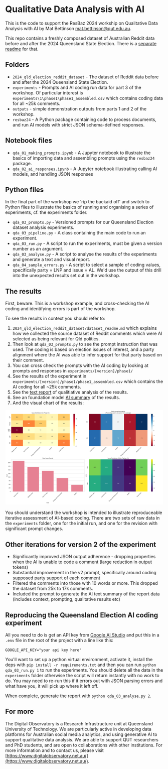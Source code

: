 # Qualitative Data Analysis with AI

This is the code to support the ResBaz 2024 workship on Qualitative Data Analysis with AI by Mat Bettinson <mat.bettinson@qut.edu.au>.

This repo contains a freshly composed dataset of Australian Reddit data before and after the 2024 Queensland State Election. There is a [separate readme](2024_qld_election_reddit_dataset/dataset_readme.md) for that.

## Folders

- `2024_qld_election_reddit_dataset` - The dataset of Reddit data before and after the 2024 Queensland State Election.
- `experiments` - Prompts and AI coding run data for part 3 of the workshop. Of particular interest is `experiments\1\phase1\phase1_assembled.csv` which contains coding data for all ~25k comments.
- `outputs` - simple demonstration outputs from parts 1 and 2 of the workshop.
- `resbaz24` - A Python package containing code to process documents, and run AI models with strict JSON schema-defined responses.

## Notebook files

- `qda_01_making_prompts.ipynb` - A Jupyter notebook to illustrate the basics of importing data and assembling prompts using the `resbaz24` package.
- `qda_02_ai_responses.ipynb` - A Jupyter notebook illustrating calling AI models, and handling JSON responses

## Python files

In the final part of the workshop we 'rip the backaid off' and switch to Python files to illustrate the basics of running and organising a series of experiments, cf. the experiments folder.

- `qda_03_prompts.py` - Versioned prompts for our Queensland Election dataset analysis experiments.
- `qda_03_pipeline.py` - A class containing the main code to run an experiment.
- `qda_03_run.py` - A script to run the experiments, must be given a version number as an argument.
- `qda_03_analyse.py` - A script to analyse the results of the experiments and generate a text and visual report.
- `qda_04_sample_errors.py` - A script to select a sample of coding values, specifically party = LNP and issue = AL. We'd use the output of this drill into the unexpected results set out in the workshop.

## The results

First, beware. This is a workshop example, and cross-checking the AI coding and identifying errors is part of the workshop.

To see the results in context you should refer to:

1. `2024_qld_election_reddit_dataset/dataset_readme.md` which explains how we collected the source dataset of Reddit comments which were AI selected as being relevant for Qld politics.
2. Then look at `qda_03_prompts.py` to see the prompt instruction that was used. The coding is based on election issues of interest, and a party alignment where the AI was able to infer support for that party based on their comment.
3. You can cross check the prompts with the AI coding by looking at prompts and responses in `experiments/[version]/phase1/`
4. See the results of the experiment in `experiments/[version]/phase1/phase1_assembled.csv` which contains the AI coding for all ~25k comments.
5. See the [text report](analysis_report.txt) of qualitiative analysis of the results.
6. See an foundation model [AI summary](summary_report_claude_sonnet.txt) of the results.
7. And the visual chart of the results:

![Visual report](analysis_results.png) 

You should understand the workshop is intended to illustrate reproduceable iterative assessment of AI-based coding. There are two sets of raw data in the `experiments` folder, one for the initial run, and one for the revision with significant prompt changes. 

## Other iterations for version 2 of the experiment

- Significantly improved JSON output adherence - dropping properties when the AI is unable to code a comment (large reduction in output tokens)
- Substantial improvement in the v2 prompt, specifically around coding supposed party support of each comment
- Filtered the comments into those with 10 words or more. This dropped the dataset from 25k to 17k comments.
- Included the prompt to generate the AI text summary of the report data (includes context, prompting, qualitative results etc)

## Reproducing the Queensland Election AI coding experiment

All you need to do is get an API key from [Google AI Studio](Google) and put this in a `.env` file in the root of the project with a line like this:
```
GOOGLE_API_KEY="your api key here"
```
You'll want to set up a python virtual environment, activate it, install the deps with `pip install -r requirements.txt` and then you can run `python qda_03_run.py 1` to run the experiments. You should delete all the data in the `experiments` folder otherwise the script will return instantly with no work to do. You may need to re-run this if it errors out with JSON parsing errors and what have you, it will pick up where it left off.

When complete, generate the report with `python qda_03_analyse.py 2`.

## For more

The Digital Observatory is a Research Infrastructure unit at Queensland University of Technology. We are particularly active in developing data platforms for Australian social media analytics, and using generative AI to support qualitative data analysis.
We are able to support QUT researchers and PhD students, and are open to collaborations with other institutions. For more information and to contact us, please visit [https://www.digitalobservatory.net.au/](https://www.digitalobservatory.net.au/).
